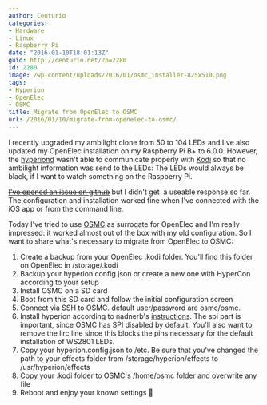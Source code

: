 ```yaml
---
author: Centurio
categories:
- Hardware
- Linux
- Raspberry Pi
date: "2016-01-10T18:01:13Z"
guid: http://centurio.net/?p=2280
id: 2280
image: /wp-content/uploads/2016/01/osmc_installer-825x510.png
tags:
- Hyperion
- OpenElec
- OSMC
title: Migrate from OpenElec to OSMC
url: /2016/01/10/migrate-from-openelec-to-osmc/
---
```

I recently upgraded my ambilight clone from 50 to 104 LEDs and I've also updated my OpenElec installation on my Raspberry Pi B+ to 6.0.0. However, the [hyperiond](https://github.com/tvdzwan/hyperion/wiki/Installation) wasn't able to communicate properly with [Kodi](http://kodi.tv/) so that no ambilight information was send to the LEDs: The LEDs would always be black, if I want to watch something on the Raspberry Pi.

<del><a href="https://github.com/tvdzwan/hyperion/issues/440" class="broken_link">I've opened an issue on github</a></del> but I didn't get  a useable response so far. The configuration and installation worked fine when I've connected with the iOS app or from the command line.

Today I've tried to use [OSMC](https://osmc.tv/) as surrogate for OpenElec and I'm really impressed: it worked almost out of the box with my old configuration. So I want to share what's necessary to migrate from OpenElec to OSMC:

  1. Create a backup from your OpenElec .kodi folder. You'll find this folder on OpenElec in /storage/.kodi
  2. Backup your hyperion.config.json or create a new one with HyperCon according to your setup
  3. Install OSMC on a SD card
  4. Boot from this SD card and follow the initial configuration screen
  5. Connect via SSH to OSMC. default user/password are osmc/osmc.
  6. Install hyperion according to nadnerb's [instructions](http://blog.nadnerb.co.uk/?p=182). The spi part is important, since OSMC has SPI disabled by default. You'll also want to remove the lirc line since this blocks the pins necessary for the default installation of WS2801 LEDs.
  7. Copy your hyperion.config.json to /etc. Be sure that you've changed the path to your effects folder from /storage/hyperion/effects to /usr/hyperion/effects
  8. Copy your .kodi folder to OSMC's /home/osmc folder and overwrite any file
  9. Reboot and enjoy your known settings 🙂
